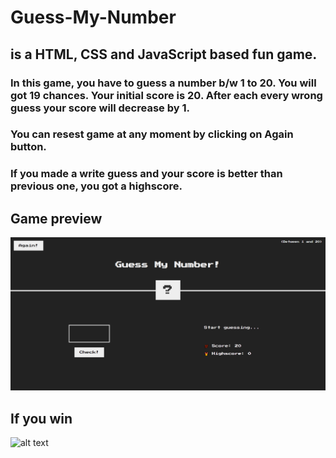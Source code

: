 # Guess-My-Number
## is a HTML, CSS and JavaScript based fun game.
### In this game, you have to guess a number b/w 1 to 20. You will got 19 chances. Your initial score is 20. After each every wrong guess your score will decrease by 1. 
### You can resest game at any moment by clicking on Again button.
### If you made a write guess and your score is better than previous one, you got a highscore. 

## Game preview
![alt text](/img/preview1.PNG)

## If you win
![alt text](/img/winning-previes.PNG)
